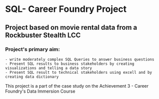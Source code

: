 # SQL- Career Foundry Project
## Project based on movie rental data from a Rockbuster Stealth LCC
### Project's primary aim:
    - write moderately complex SQL Queries to answer business questions
    - Present SQL results to business stakeholders by creating visualizations and telling a data story
    - Present SQL result to technical stakeholders using excell and by creating data dictionary
  
This project is a part of the case study on the Achievement 3 - Career Foundry's Data Immersion Course
<a href = https://public.tableau.com/app/profile/ray.rusli.junior/viz/RockbusterSQLpresentation/Story1> <Link to Tableau Presentation>
